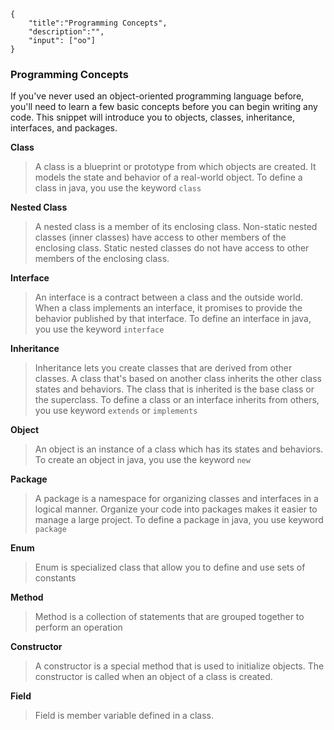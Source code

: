 ```javax-meta
{
    "title":"Programming Concepts",
    "description":"",
    "input": ["oo"]
}
```
### Programming Concepts
If you've never used an object-oriented programming language before, you'll need to learn a few basic concepts before you can begin writing any code. This snippet will introduce you to objects, classes, inheritance, interfaces, and packages.

**Class**
>A class is a blueprint or prototype from which objects are created. It models the state and behavior of a real-world object. To define a class in java, you use the keyword `class`

**Nested Class**
>A nested class is a member of its enclosing class. Non-static nested classes (inner classes) have access to other members of the enclosing class. Static nested classes do not have access to other members of the enclosing class.

**Interface**
>An interface is a contract between a class and the outside world. When a class implements an interface, it promises to provide the behavior published by that interface. To define an interface in java, you use the keyword `interface`

**Inheritance**
>Inheritance lets you create classes that are derived from other classes. A class that's based on another class inherits the other class states and behaviors. The class that is inherited is the base class or the superclass. To define a class or an interface inherits from others, you use keyword `extends` or `implements`

**Object**
>An object is an instance of a class which has its states and behaviors. To create an object in java, you use the keyword `new`

**Package**
>A package is a namespace for organizing classes and interfaces in a logical manner. Organize your code into packages makes it easier to manage a large project. To define a package in java, you use keyword `package`

**Enum**
>Enum is specialized class that allow you to define and use sets of constants

**Method**
>Method is a collection of statements that are grouped together to perform an operation

**Constructor**
>A constructor is a special method that is used to initialize objects. The constructor is called when an object of a class is created.

**Field**
>Field is member variable defined in a class.
